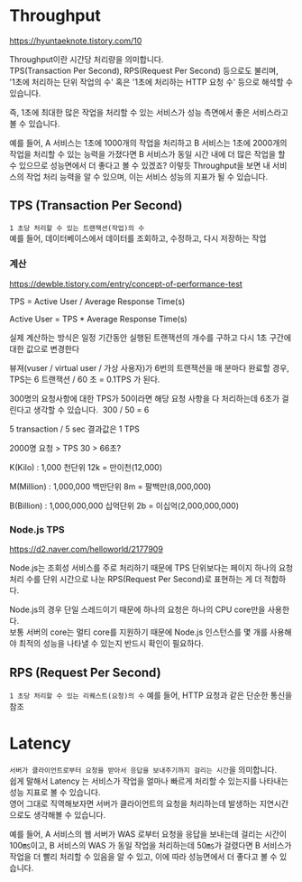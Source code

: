 # Throughput

https://hyuntaeknote.tistory.com/10

Throughput이란 시간당 처리량을 의미합니다.  
TPS(Transaction Per Second), RPS(Request Per Second) 등으로도 불리며,  
'1초에 처리하는 단위 작업의 수' 혹은 '1초에 처리하는 HTTP 요청 수' 등으로 해석할 수 있습니다.

즉, 1초에 최대한 많은 작업을 처리할 수 있는 서비스가 성능 측면에서 좋은 서비스라고 볼 수 있습니다.

예를 들어, A 서비스는 1초에 1000개의 작업을 처리하고 B 서비스는 1초에 2000개의 작업을 처리할 수 있는 능력을 가졌다면 B 서비스가 동일 시간 내에 더 많은 작업을 할 수 있으므로 성능면에서 더 좋다고 볼 수 있겠죠?
이렇듯 Throughput을 보면 내 서비스의 작업 처리 능력을 알 수 있으며, 이는 서비스 성능의 지표가 될 수 있습니다.

## TPS (Transaction Per Second)

`1 초당 처리할 수 있는 트랜잭션(작업)의 수`  
예를 들어, 데이터베이스에서 데이터를 조회하고, 수정하고, 다시 저장하는 작업

### 계산

https://dewble.tistory.com/entry/concept-of-performance-test

TPS = Active User / Average Response Time(s)

Active User = TPS \* Average Response Time(s)

실제 계산하는 방식은 일정 기간동안 실행된 트랜잭션의 개수를 구하고 다시 1초 구간에 대한 값으로 변경한다

뷰져(vuser / virtual user / 가상 사용자)가 6번의 트랜잭션을 매 분마다 완료할 경우,
TPS는 6 트랜잭션 / 60 초 = 0.1TPS 가 된다.

300명의 요청사항에 대한 TPS가 50이라면 해당 요청 사항을 다 처리하는데 6초가 걸린다고 생각할 수 있습니다. 
300 / 50 = 6

5 transaction / 5 sec 결과값은 1 TPS

2000명 요청 > TPS 30 > 66초?

K(Kilo) : 1,000 천단위
12k = 만이천(12,000)

M(Million) : 1,000,000 백만단위
8m = 팔백만(8,000,000)

B(Billion) : 1,000,000,000 십억단위
2b = 이십억(2,000,000,000)

### Node.js TPS

https://d2.naver.com/helloworld/2177909

Node.js는 조회성 서비스를 주로 처리하기 때문에 TPS 단위보다는 페이지 하나의 요청 처리 수를 단위 시간으로 나눈 RPS(Request Per Second)로 표현하는 게 더 적합하다.

Node.js의 경우 단일 스레드이기 때문에 하나의 요청은 하나의 CPU core만을 사용한다.  
보통 서버의 core는 멀티 core를 지원하기 때문에 Node.js 인스턴스를 몇 개를 사용해야 최적의 성능을 나타낼 수 있는지 반드시 확인이 필요하다.

## RPS (Request Per Second)

`1 초당 처리할 수 있는 리퀘스트(요청)의 수`
예를 들어, HTTP 요청과 같은 단순한 통신을 참조

# Latency

`서버가 클라이언트로부터 요청을 받아서 응답을 보내주기까지 걸리는 시간`을 의미합니다.  
쉽게 말해서 Latency 는 서비스가 작업을 얼마나 빠르게 처리할 수 있는지를 나타내는 성능 지표로 볼 수 있습니다.  
영어 그대로 직역해보자면 서버가 클라이언트의 요청을 처리하는데 발생하는 지연시간으로도 생각해볼 수 있습니다.

예를 들어, A 서비스의 웹 서버가 WAS 로부터 요청을 응답을 보내는데 걸리는 시간이 100㎳이고, B 서비스의 WAS 가 동일 작업을 처리하는데 50㎳가 걸렸다면 B 서비스가 작업을 더 빨리 처리할 수 있음을 알 수 있고, 이에 따라 성능면에서 더 좋다고 볼 수 있습니다.
